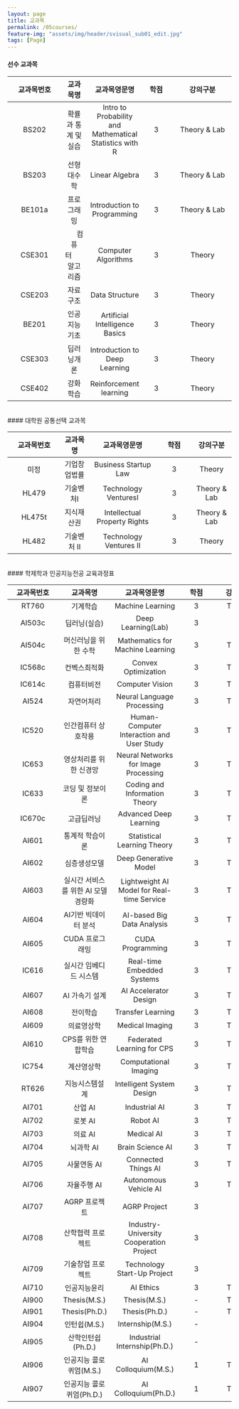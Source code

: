```yaml
---
layout: page
title: 교과목
permalink: /05courses/
feature-img: "assets/img/header/svisual_sub01_edit.jpg"
tags: [Page]
---
```


#### 선수 교과목

| 교과목번호 | 교과목명 | 교과목영문명 | 학점 | 강의구분 |
| :-----: | :-----: | :-----: | :-----: | :-----: |
| BS202 |	확률과 통계 및 실습 |	Intro to Probability and Mathematical Statistics with R | 3 | Theory & Lab |
| BS203 | 선형대수학 | Linear Algebra | 3 | Theory & Lab |
| BE101a| 프로그래밍 | Introduction to Programming | 3 | Theory & Lab |
| CSE301 | &nbsp;&nbsp;&nbsp;&nbsp;&nbsp;&nbsp;컴퓨터&nbsp;&nbsp;&nbsp;&nbsp;&nbsp;&nbsp; 알고리즘 | Computer Algorithms | 3 | &nbsp;&nbsp;&nbsp;&nbsp;&nbsp;&nbsp;&nbsp;&nbsp;&nbsp;Theory&nbsp;&nbsp;&nbsp;&nbsp;&nbsp;&nbsp;&nbsp;&nbsp;&nbsp; |
| CSE203 | 자료구조 | Data Structure | 3 | Theory |
| BE201 | 인공지능기초 | Artificial Intelligence Basics | 3 | Theory |
| CSE303 | 딥러닝개론 | Introduction to Deep Learning | 3 | Theory |
| &nbsp;&nbsp;&nbsp;&nbsp;&nbsp;CSE402&nbsp;&nbsp;&nbsp;&nbsp;&nbsp; | 강화학습 | Reinforcement learning | &nbsp;&nbsp;&nbsp;&nbsp;3&nbsp;&nbsp;&nbsp;&nbsp; | Theory |


<br/>
#### 대학원 공통선택 교과목

| 교과목번호 | 교과목명 | 교과목영문명 | 학점 | 강의구분 |
| :-----: | :-----: | :-----: | :-----: | :-----: |
| 미정 |	기업창업법률 | Business Startup Law | 3 | Theory |
| HL479 | 기술벤처Ⅰ | Technology VenturesⅠ | 3 | Theory & Lab |
| HL475t| 지식재산권 | Intellectual Property Rights | 3 | Theory & Lab |
| &nbsp;&nbsp;&nbsp;&nbsp;&nbsp;&nbsp;HL482&nbsp;&nbsp;&nbsp;&nbsp;&nbsp;&nbsp; | 기술벤처 Ⅱ | Technology Ventures Ⅱ | &nbsp;&nbsp;&nbsp;&nbsp;&nbsp;&nbsp;3&nbsp;&nbsp;&nbsp;&nbsp;&nbsp;&nbsp; | Theory |   


<br/>
#### 학제학과 인공지능전공 교육과정표

| 교과목번호 | 교과목명 | 교과목영문명 | 학점 | 강의구분 |
| :-----: | :-----: | :-----: | :-----: | :-----: |
| RT760 | 기계학습 | Machine Learning | 3 | &nbsp;&nbsp;&nbsp;&nbsp;&nbsp;Theory&nbsp;&nbsp;&nbsp;&nbsp;&nbsp; |
| AI503c | 딥러닝(실습) | Deep Learning(Lab) | 3 | Lab |
| AI504c | 머신러닝을 위한 수학 | Mathematics for Machine Learning | 3 | Theory |
| IC568c | 컨벡스최적화 | Convex Optimization | 3 | Theory |
| IC614c | 컴퓨터비전 | Computer Vision | 3 | Theory |
| AI524 | 자연어처리 | Neural Language Processing | 3 | Theory |
| IC520 | 인간컴퓨터 상호작용 | Human-Computer Interaction and User Study | 3 | Theory |
| IC653 | 영상처리를 위한 신경망 | Neural Networks for Image Processing | 3 | Theory |
| IC633 | 코딩 및 정보이론 | Coding and Information Theory | 3 | Theory |
| IC670c | 고급딥러닝 | Advanced Deep Learning | 3 | Theory |
| AI601 | 통계적 학습이론 | Statistical Learning Theory | 3 | Theory |
| AI602 | 심층생성모델 | Deep Generative Model | 3 | Theory |
| AI603 | 실시간 서비스를 위한 AI 모델 경량화 | Lightweight AI Model for Real-time Service | 3 | Theory |
| AI604 | AI기반 빅데이터 분석 | AI-based Big Data Analysis | 3 | Theory |
| AI605 | CUDA 프로그래밍 | CUDA Programming | 3 | Theory |
| IC616 | 실시간 임베디드 시스템 | Real-time Embedded Systems | 3 | Theory |
| AI607 | AI 가속기 설계 | AI Accelerator Design | 3 | Theory |
| AI608 | 전이학습 | Transfer Learning | 3 | Theory |
| AI609 | 의료영상학 | Medical Imaging | 3 | Theory |
| AI610 | CPS를 위한 연합학습 | Federated Learning for CPS | 3 | Theory |
| IC754 | 계산영상학 | Computational Imaging | 3 | Theory |
| RT626 | 지능시스템설계 | Intelligent System Design | 3 | Theory |
| AI701 | 산업 AI | Industrial AI | 3 | Theory |
| AI702 | 로봇 AI | Robot AI | 3 | Theory |
| AI703 | 의료 AI | Medical AI | 3 | Theory |
| AI704 | 뇌과학 AI | Brain Science AI | 3 | Theory |
| AI705 | 사물연동 AI | Connected Things AI | 3 | Theory |
| AI706 | 자율주행 AI | Autonomous Vehicle AI | 3 | Theory |
| AI707 | AGRP 프로젝트 | AGRP Project | 3 | Lab |
| AI708 | 산학협력 프로젝트 | Industry-University Cooperation Project | 3 | Lab |
| AI709 | 기술창업 프로젝트 | Technology Start-Up Project | 3 | Lab |
| AI710 | 인공지능윤리 | AI Ethics | 3 | Theory |
| AI900 | Thesis(M.S.) | Thesis(M.S.) | - | Theory |
| AI901 | Thesis(Ph.D.) | Thesis(Ph.D.) | - | Theory |
| AI904 | 인턴쉽(M.S.) | Internship(M.S.) | - | Lab |
| AI905 | 산학인턴쉽(Ph.D.) | Industrial Internship(Ph.D.) | - | Lab |
| AI906 | 인공지능 콜로퀴엄(M.S.) | AI Colloquium(M.S.) | 1 | Theory |
| &nbsp;&nbsp;&nbsp;&nbsp;&nbsp;&nbsp;AI907&nbsp;&nbsp;&nbsp;&nbsp;&nbsp;&nbsp; | 인공지능 콜로퀴엄(Ph.D.) | AI Colloquium(Ph.D.) | &nbsp;&nbsp;&nbsp;&nbsp;&nbsp;&nbsp;1&nbsp;&nbsp;&nbsp;&nbsp;&nbsp;&nbsp; | Theory |

